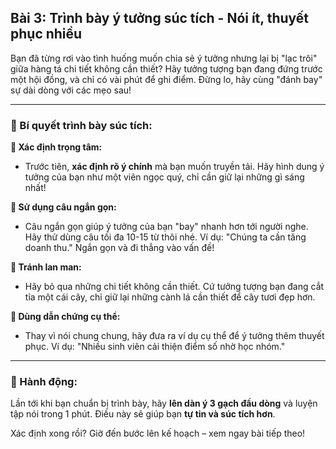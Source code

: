 ## Bài 3: Trình bày ý tưởng súc tích - Nói ít, thuyết phục nhiều

Bạn đã từng rơi vào tình huống muốn chia sẻ ý tưởng nhưng lại bị "lạc trôi" giữa hàng tá chi tiết không cần thiết? Hãy tưởng tượng bạn đang đứng trước một hội đồng, và chỉ có vài phút để ghi điểm. Đừng lo, hãy cùng "đánh bay" sự dài dòng với các mẹo sau!

---

### 📌 Bí quyết trình bày súc tích:

**🔹 Xác định trọng tâm:**
- Trước tiên, **xác định rõ ý chính** mà bạn muốn truyền tải. Hãy hình dung ý tưởng của bạn như một viên ngọc quý, chỉ cần giữ lại những gì sáng nhất!
  
**🔹 Sử dụng câu ngắn gọn:**
- Câu ngắn gọn giúp ý tưởng của bạn "bay" nhanh hơn tới người nghe. Hãy thử dùng câu tối đa 10-15 từ thôi nhé. Ví dụ: "Chúng ta cần tăng doanh thu." Ngắn gọn và đi thẳng vào vấn đề!

**🔹 Tránh lan man:**
- Hãy bỏ qua những chi tiết không cần thiết. Cứ tưởng tượng bạn đang cắt tỉa một cái cây, chỉ giữ lại những cành lá cần thiết để cây tươi đẹp hơn.

**🔹 Dùng dẫn chứng cụ thể:**
- Thay vì nói chung chung, hãy đưa ra ví dụ cụ thể để ý tưởng thêm thuyết phục. Ví dụ: "Nhiều sinh viên cải thiện điểm số nhờ học nhóm."

---

### 🚀 Hành động:

Lần tới khi bạn chuẩn bị trình bày, hãy **lên dàn ý 3 gạch đầu dòng** và luyện tập nói trong 1 phút. Điều này sẽ giúp bạn **tự tin và súc tích hơn**.

Xác định xong rồi? Giờ đến bước lên kế hoạch – xem ngay bài tiếp theo!